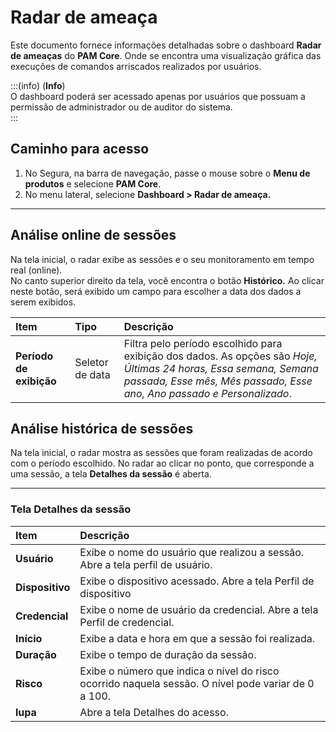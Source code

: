 # Radar de ameaça

Este documento fornece informações detalhadas sobre o dashboard **Radar de ameaças** do **PAM Core**. Onde se encontra uma visualização gráfica das execuções de comandos arriscados realizados por usuários.

:::(info) (**Info**)  
O dashboard poderá ser acessado apenas por usuários que possuam a permissão de administrador ou de auditor do sistema.  
:::

## Caminho para acesso

1. No Segura, na barra de navegação, passe o mouse sobre o **Menu de produtos** e selecione **PAM Core**.  
2. No menu lateral, selecione **Dashboard > Radar de ameaça.**

---
## Análise online de sessões  
Na tela inicial, o radar exibe as sessões e o seu monitoramento em tempo real (online).  
No canto superior direito da tela, você encontra o botão **Histórico.** Ao clicar neste botão, será exibido um campo para escolher a data dos dados a serem exibidos.

| **Item** | **Tipo** | **Descrição** |
| :---- | :---- | :---- |
| **Período de exibição** | Seletor de data | Filtra pelo período escolhido para exibição dos dados. As opções são *Hoje, Últimas 24 horas, Essa semana, Semana passada, Esse mês, Mês passado, Esse ano, Ano passado e Personalizado*. |

## Análise histórica de sessões  
Na tela inicial, o radar mostra as sessões que foram realizadas de acordo com o período escolhido. No radar ao clicar no ponto, que corresponde a uma sessão, a tela **Detalhes da sessão** é aberta.

---
### Tela Detalhes da sessão 

| **Item** | **Descrição** |
| :---- | :---- |
| **Usuário** | Exibe o nome do usuário que realizou a sessão. Abre a tela perfil de usuário. |
| **Dispositivo** | Exibe o dispositivo acessado. Abre a tela Perfil de dispositivo |
| **Credencial** | Exibe o nome de usuário da credencial. Abre a tela Perfil de credencial. |
| **Início** | Exibe a data e hora em que a sessão foi realizada. |
| **Duração** | Exibe o tempo de duração da sessão. |
| **Risco** | Exibe o número que indica o nível do risco ocorrido naquela sessão. O nível pode variar de 0 a 100. |
| **lupa** | Abre a tela Detalhes do acesso. |